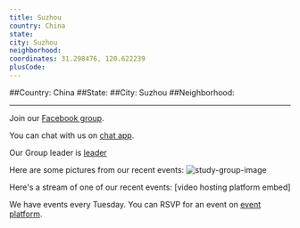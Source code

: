 ```yaml
---
title: Suzhou
country: China
state: 
city: Suzhou
neighborhood: 
coordinates: 31.298476, 120.622239
plusCode:
---
```


##Country: China
##State: 
##City: Suzhou
##Neighborhood: 
*****
Join our [Facebook group](https://www.facebook.com/groups/free.code.camp.suzhou).

You can chat with us on [chat app]().

Our Group leader is [leader]()

Here are some pictures from our recent events:
![study-group-image]()

Here's a stream of one of our recent events:
[video hosting platform embed]

We have events every Tuesday. You can RSVP for an event on [event platform]().
